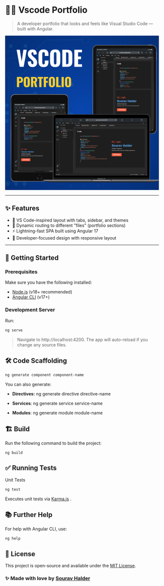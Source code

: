# 🧑‍💻 Vscode Portfolio

> A developer portfolio that looks and feels like Visual Studio Code — built with Angular.

![VscodePortfolio Thumbnail](src/assets/images/thumnails.png)

---

## ✨ Features

- 🧠 VS Code-inspired layout with tabs, sidebar, and themes
- 📁 Dynamic routing to different "files" (portfolio sections)
- ⚡ Lightning-fast SPA built using Angular 17
- 💅 Developer-focused design with responsive layout

---

## 🚀 Getting Started

### Prerequisites

Make sure you have the following installed:

- [Node.js](https://nodejs.org/) (v18+ recommended)
- [Angular CLI](https://angular.io/cli) (v17+)

### Development Server

Run:

```bash
ng serve
```
> Navigate to http://localhost:4200. The app will auto-reload if you change any source files.

## 🛠️ Code Scaffolding
```bash
ng generate component component-name
```
You can also generate:

- **Directives:** ng generate directive directive-name

- **Services**: ng generate service service-name

- **Modules**: ng generate module module-name

## 🏗️ Build
Run the following command to build the project:
```bash
ng build
```
## ✅ Running Tests
Unit Tests
```bash
ng test
```
 Executes unit tests via [Karma.js](https://cdnjs.cloudflare.com/ajax/libs/karma/6.3.4/karma.min.js)
.
## 📚 Further Help
For help with Angular CLI, use:
```bash
ng help
```
## 📄 License

This project is open-source and available under the [MIT License](https://opensource.org/licenses/MIT).

### ✨ Made with love by [Sourav Halder](https://www.linkedin.com/in/sourav-halder-22718b158/)

